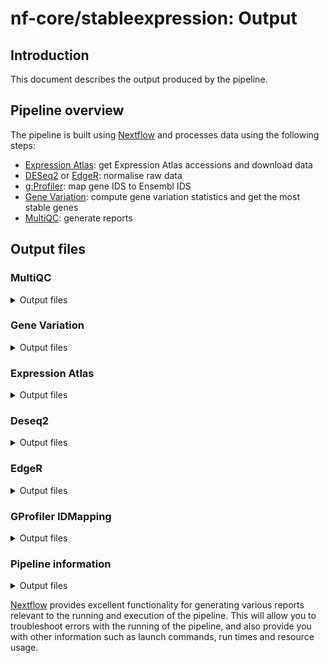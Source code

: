 # nf-core/stableexpression: Output

## Introduction

This document describes the output produced by the pipeline.

## Pipeline overview

The pipeline is built using [Nextflow](https://www.nextflow.io/) and processes data using the following steps:

- [Expression Atlas](#expression-atlas): get Expression Atlas accessions and download data
- [DESeq2](#deseq2) or [EdgeR](#edger): normalise raw data
- [g:Profiler](#gprofiler-idmapping): map gene IDS to Ensembl IDS
- [Gene Variation](#gene-variation): compute gene variation statistics and get the most stable genes
- [MultiQC](#multiqc): generate reports

## Output files

### MultiQC

<details markdown="1">
<summary>Output files</summary>

- `multiqc/`
  - MultiQC report file: `multiqc_report.html`.
  - MultiQC data dir: `multiqc_data`.
  - Plots created by MultiQC: `multiqc_plots`.

</details>

### Gene Variation

<details markdown="1">
<summary>Output files</summary>

- `gene_variation/`
  - A list of the most stable genes in stats_most_stable_genes.csv`.
  - Descriptive statistics for all genes in `stats_all_genes.csv`
  - All normalised counts (for each gene and each sample) in `count_summary.csv`.

</details>

### Expression Atlas

<details markdown="1">
<summary>Output files</summary>

- `expressionatlas/`
  - List of accessions found when querying Expression Atlas: `accessions.txt`.
  - List of count datasets (normalized: `*.normalised.csv` / raw: `*.raw.csv`) and experimental designs (`*.design.csv`) downloaded from Expression Atlas.

</details>

### Deseq2

<details markdown="1">
<summary>Output files</summary>

- `normalisation/deseq2/`
  - List of newly normalised datasets

</details>

### EdgeR

<details markdown="1">
<summary>Output files</summary>

- `normalisation/edger/`
  - List of newly normalised datasets

</details>

### GProfiler IDMapping

<details markdown="1">
<summary>Output files</summary>

- `idmapping/`
  - Count datasets whose gene IDs have been mapped to Ensembl IDs: `*_renamed.csv`.
  - Table associating original gene IDs and Ensembl IDs: `*_mapping.csv`.
  - Ensembl gene metadata (name and description): `*_metadata.csv`.

</details>

### Pipeline information

<details markdown="1">
<summary>Output files</summary>

- `pipeline_info/`
  - Reports generated by Nextflow: `execution_report.html`, `execution_timeline.html`, `execution_trace.txt` and `pipeline_dag.dot`/`pipeline_dag.svg`.
  - Reports generated by the pipeline: `pipeline_report.html`, `pipeline_report.txt` and `software_versions.yml`. The `pipeline_report*` files will only be present if the `--email` / `--email_on_fail` parameter's are used when running the pipeline.
  - Parameters used by the pipeline run: `params.json`.

</details>

[Nextflow](https://www.nextflow.io/docs/latest/tracing.html) provides excellent functionality for generating various reports relevant to the running and execution of the pipeline. This will allow you to troubleshoot errors with the running of the pipeline, and also provide you with other information such as launch commands, run times and resource usage.
